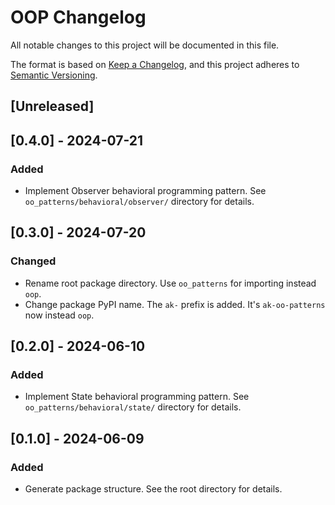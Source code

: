 # OOP Changelog

All notable changes to this project will be documented in this file.

The format is based on [Keep a Changelog](https://keepachangelog.com/en/1.1.0/),
and this project adheres to [Semantic Versioning](https://semver.org/spec/v2.0.0.html).

## [Unreleased]

## [0.4.0] - 2024-07-21

### Added
- Implement Observer behavioral programming pattern. See `oo_patterns/behavioral/observer/` directory for details.

## [0.3.0] - 2024-07-20

### Changed
- Rename root package directory. Use `oo_patterns` for importing instead `oop`.
- Change package PyPI name. The `ak-` prefix is added. It's `ak-oo-patterns` now instead `oop`.

## [0.2.0] - 2024-06-10

### Added
- Implement State behavioral programming pattern. See `oo_patterns/behavioral/state/` directory for details.

## [0.1.0] - 2024-06-09

### Added
- Generate package structure. See the root directory for details.
